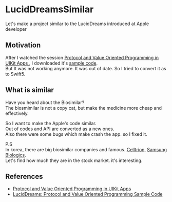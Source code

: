 # LucidDreamsSimilar
Let's make a project similar to the LucidDreams introduced at Apple developer

## Motivation
After I watched the session [Protocol and Value Oriented Programming in UIKit Apps
](https://developer.apple.com/videos/play/wwdc2016/419/), I downloaded it's [sample code](https://developer.apple.com/library/archive/LucidDreams/Introduction/Intro.html).\
But It was not working anymore. It was out of date. So I tried to convert it as to Swift5.


## What is similar
Have you heard about the Biosimilar?\
The biosmimilar is not a copy cat, but make the medicine more cheap and effectively.

So I want to make the Apple's code similar.\
Out of codes and API are converted as a new ones.\
Also there were some bugs which make crash the app. so I fixed it.


P.S\
In korea, there are big biosimilar companies and famous.
[Celltrion](https://www.celltrion.com), [Samsung Biologics](https://samsungbiologics.com).\
Let's find how much they are in the stock market. it's interesting.


## References
* [Protocol and Value Oriented Programming in UIKit Apps
](https://developer.apple.com/videos/play/wwdc2016/419/)
* [LucidDreams: Protocol and Value Oriented Programming Sample Code](https://developer.apple.com/library/archive/LucidDreams/Introduction/Intro.html)
